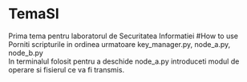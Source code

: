 # TemaSI
Prima tema pentru laboratorul de Securitatea Informatiei
#How to use
Porniti scripturile in ordinea urmatoare key_manager.py, node_a.py, node_b.py  
In terminalul folosit pentru a deschide node_a.py introduceti modul de operare si fisierul ce va fi transmis.
